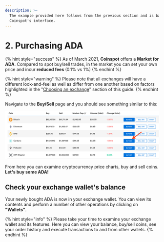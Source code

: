 ```yaml
---
description: >-
  The example provided here follows from the previous section and is based on
  Coinspot's interface.
---
```


# 2. Purchasing ADA

{% hint style="success" %}
As of March 2021, **Coinspot** offers a **Market for ADA**. Compared to spot buy/sell trades, in the market you can set your own price and incur **reduced fees** \(0.1% vs 1%\)
{% endhint %}

{% hint style="warning" %}
Please note that all exchanges will have a different look-and-feel as well as differ from one another based on factors highlighted in the "[Choosing an exchange](choosing-an-exchange/)" section of this guide. 
{% endhint %}

Navigate to the **Buy/Sell** page and you should see something similar to this:

![](.gitbook/assets/copinspot_buy_sell_page.png)

From here you can examine cryptocurrency price charts, buy and sell coins. **Let's buy some ADA!**

## **Check your exchange wallet's balance**

Your newly bought ADA is now in your exchange wallet. You can view its contents and perform a number of other operations by clicking on **"Wallets"**.

{% hint style="info" %}
Please take your time to examine your exchange wallet and its features. Here you can view your balance, buy/sell coins, see your order history and execute transactions to and from other wallets.
{% endhint %}

